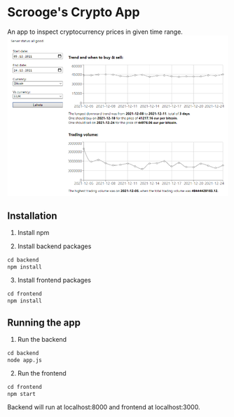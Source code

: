 # Scrooge's Crypto App
An app to inspect cryptocurrency prices in given time range.
![img](./pic.png)

## Installation
1. Install npm

2. Install backend packages
```
cd backend
npm install
```

3. Install frontend packages
```
cd frontend
npm install
```

## Running the app
1. Run the backend
```
cd backend
node app.js
```

2. Run the frontend
```
cd frontend
npm start
```

Backend will run at localhost:8000 and frontend at localhost:3000.
